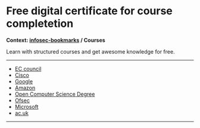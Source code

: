 # Free digital certificate for course completetion

**Context: [infosec-bookmarks](../README.md) / Courses**

Learn with structured courses and get awesome knowledge for free.

---------------------

+ [EC council](https://www.eccouncil.org/get-certified-with-ec-council/)
+ [Cisco](https://www.cisco.com/c/en/us/training-events/training-certifications/certifications.html#~recertify)
+ [Google](https://developers.google.com/certification/associate-android-developer)
+ [Amazon](https://aws.amazon.com/training/?nc1=f_cc)
+ [Open Computer Science Degree](https://github.com/ossu/computer-science)
+ [Ofsec](https://www.offensive-security.com/courses-and-certifications/)
+ [Microsoft](https://docs.microsoft.com/en-us/learn/certifications/)
+ [ac.uk](https://www.open.ac.uk/courses)

----------------------
